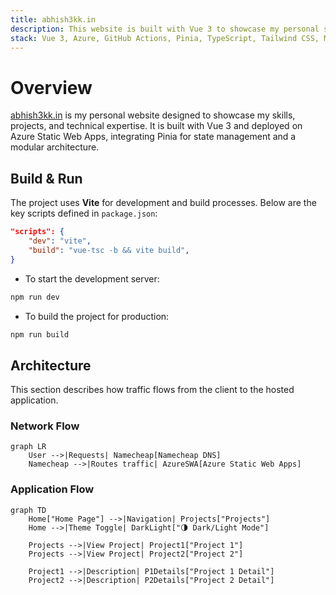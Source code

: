 ```yaml
---
title: abhish3kk.in
description: This website is built with Vue 3 to showcase my personal skills, projects, and technical expertise.
stack: Vue 3, Azure, GitHub Actions, Pinia, TypeScript, Tailwind CSS, Mermaid, Markdown
---
```


# Overview

[abhish3kk.in](https://abhish3kk.in) is my personal website designed to showcase my skills, projects, and technical expertise. It is built with Vue 3 and deployed on Azure Static Web Apps, integrating Pinia for state management and a modular architecture.

## Build & Run

The project uses **Vite** for development and build processes. Below are the key scripts defined in `package.json`:

```json
"scripts": {
    "dev": "vite",
    "build": "vue-tsc -b && vite build",
}
```

- To start the development server:

```sh
npm run dev
```

- To build the project for production:

```sh
npm run build
```

## Architecture

This section describes how traffic flows from the client to the hosted application.

### Network Flow

```mermaid
graph LR
    User -->|Requests| Namecheap[Namecheap DNS]
    Namecheap -->|Routes traffic| AzureSWA[Azure Static Web Apps]
```

### Application Flow

```mermaid
graph TD
    Home["Home Page"] -->|Navigation| Projects["Projects"]
    Home -->|Theme Toggle| DarkLight["🌗 Dark/Light Mode"]

    Projects -->|View Project| Project1["Project 1"]
    Projects -->|View Project| Project2["Project 2"]

    Project1 -->|Description| P1Details["Project 1 Detail"]
    Project2 -->|Description| P2Details["Project 2 Detail"]

```
